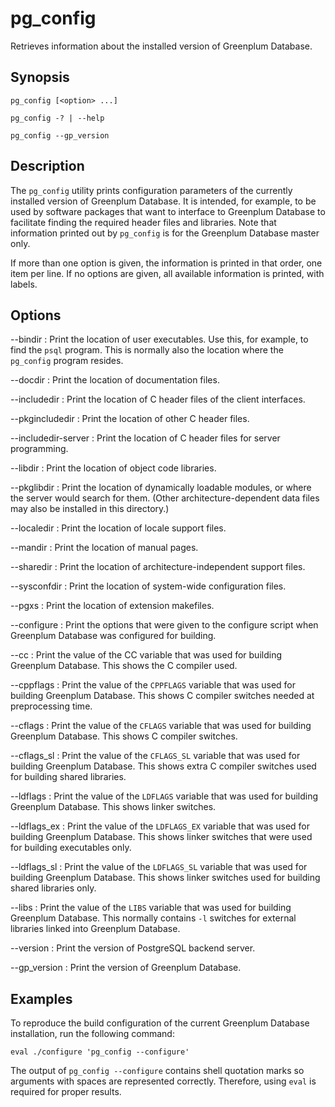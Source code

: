 # pg_config 

Retrieves information about the installed version of Greenplum Database.

## <a id="section2"></a>Synopsis 

``` {#client_util_synopsis}
pg_config [<option> ...]

pg_config -? | --help

pg_config --gp_version
```

## <a id="section3"></a>Description 

The `pg_config` utility prints configuration parameters of the currently installed version of Greenplum Database. It is intended, for example, to be used by software packages that want to interface to Greenplum Database to facilitate finding the required header files and libraries. Note that information printed out by `pg_config` is for the Greenplum Database master only.

If more than one option is given, the information is printed in that order, one item per line. If no options are given, all available information is printed, with labels.

## <a id="section4"></a>Options 

--bindir
:   Print the location of user executables. Use this, for example, to find the `psql` program. This is normally also the location where the `pg_config` program resides.

--docdir
:   Print the location of documentation files.

--includedir
:   Print the location of C header files of the client interfaces.

--pkgincludedir
:   Print the location of other C header files.

--includedir-server
:   Print the location of C header files for server programming.

--libdir
:   Print the location of object code libraries.

--pkglibdir
:   Print the location of dynamically loadable modules, or where the server would search for them. \(Other architecture-dependent data files may also be installed in this directory.\)

--localedir
:   Print the location of locale support files.

--mandir
:   Print the location of manual pages.

--sharedir
:   Print the location of architecture-independent support files.

--sysconfdir
:   Print the location of system-wide configuration files.

--pgxs
:   Print the location of extension makefiles.

--configure
:   Print the options that were given to the configure script when Greenplum Database was configured for building.

--cc
:   Print the value of the CC variable that was used for building Greenplum Database. This shows the C compiler used.

--cppflags
:   Print the value of the `CPPFLAGS` variable that was used for building Greenplum Database. This shows C compiler switches needed at preprocessing time.

--cflags
:   Print the value of the `CFLAGS` variable that was used for building Greenplum Database. This shows C compiler switches.

--cflags\_sl
:   Print the value of the `CFLAGS_SL` variable that was used for building Greenplum Database. This shows extra C compiler switches used for building shared libraries.

--ldflags
:   Print the value of the `LDFLAGS` variable that was used for building Greenplum Database. This shows linker switches.

--ldflags\_ex
:   Print the value of the `LDFLAGS_EX` variable that was used for building Greenplum Database. This shows linker switches that were used for building executables only.

--ldflags\_sl
:   Print the value of the `LDFLAGS_SL` variable that was used for building Greenplum Database. This shows linker switches used for building shared libraries only.

--libs
:   Print the value of the `LIBS` variable that was used for building Greenplum Database. This normally contains `-l` switches for external libraries linked into Greenplum Database.

--version
:   Print the version of PostgreSQL backend server.

--gp_version
:   Print the version of Greenplum Database.

## <a id="section5"></a>Examples 

To reproduce the build configuration of the current Greenplum Database installation, run the following command:

```
eval ./configure 'pg_config --configure'
```

The output of `pg_config --configure` contains shell quotation marks so arguments with spaces are represented correctly. Therefore, using `eval` is required for proper results.

